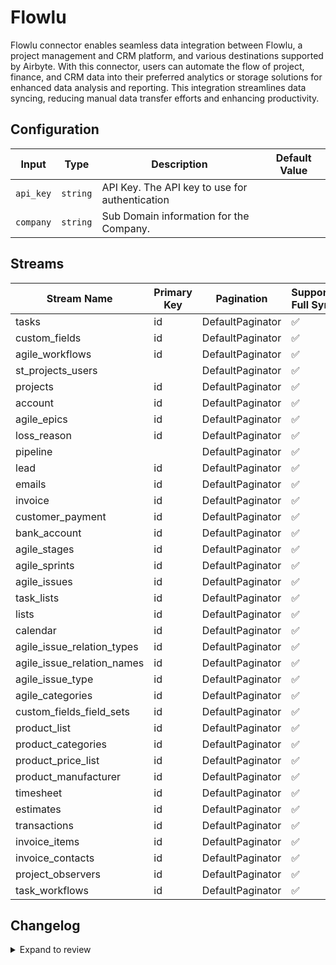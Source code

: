 # Flowlu
Flowlu connector enables seamless data integration between Flowlu, a project management and CRM platform, and various destinations supported by Airbyte. With this connector, users can automate the flow of project, finance, and CRM data into their preferred analytics or storage solutions for enhanced data analysis and reporting. This integration streamlines data syncing, reducing manual data transfer efforts and enhancing productivity.

## Configuration

| Input | Type | Description | Default Value |
|-------|------|-------------|---------------|
| `api_key` | `string` | API Key. The API key to use for authentication |  |
| `company` | `string` | Sub Domain information for the Company.  |  |

## Streams
| Stream Name | Primary Key | Pagination | Supports Full Sync | Supports Incremental |
|-------------|-------------|------------|---------------------|----------------------|
| tasks | id | DefaultPaginator | ✅ |  ❌  |
| custom_fields | id | DefaultPaginator | ✅ |  ❌  |
| agile_workflows | id | DefaultPaginator | ✅ |  ❌  |
| st_projects_users |  | DefaultPaginator | ✅ |  ❌  |
| projects | id | DefaultPaginator | ✅ |  ❌  |
| account | id | DefaultPaginator | ✅ |  ❌  |
| agile_epics | id | DefaultPaginator | ✅ |  ❌  |
| loss_reason | id | DefaultPaginator | ✅ |  ❌  |
| pipeline |  | DefaultPaginator | ✅ |  ❌  |
| lead | id | DefaultPaginator | ✅ |  ❌  |
| emails | id | DefaultPaginator | ✅ |  ❌  |
| invoice | id | DefaultPaginator | ✅ |  ❌  |
| customer_payment | id | DefaultPaginator | ✅ |  ❌  |
| bank_account | id | DefaultPaginator | ✅ |  ❌  |
| agile_stages | id | DefaultPaginator | ✅ |  ❌  |
| agile_sprints | id | DefaultPaginator | ✅ |  ❌  |
| agile_issues | id | DefaultPaginator | ✅ |  ❌  |
| task_lists | id | DefaultPaginator | ✅ |  ❌  |
| lists | id | DefaultPaginator | ✅ |  ❌  |
| calendar | id | DefaultPaginator | ✅ |  ❌  |
| agile_issue_relation_types | id | DefaultPaginator | ✅ |  ❌  |
| agile_issue_relation_names | id | DefaultPaginator | ✅ |  ❌  |
| agile_issue_type | id | DefaultPaginator | ✅ |  ❌  |
| agile_categories | id | DefaultPaginator | ✅ |  ❌  |
| custom_fields_field_sets | id | DefaultPaginator | ✅ |  ❌  |
| product_list | id | DefaultPaginator | ✅ |  ❌  |
| product_categories | id | DefaultPaginator | ✅ |  ❌  |
| product_price_list | id | DefaultPaginator | ✅ |  ❌  |
| product_manufacturer | id | DefaultPaginator | ✅ |  ❌  |
| timesheet | id | DefaultPaginator | ✅ |  ❌  |
| estimates | id | DefaultPaginator | ✅ |  ❌  |
| transactions | id | DefaultPaginator | ✅ |  ❌  |
| invoice_items | id | DefaultPaginator | ✅ |  ❌  |
| invoice_contacts | id | DefaultPaginator | ✅ |  ❌  |
| project_observers | id | DefaultPaginator | ✅ |  ❌  |
| task_workflows | id | DefaultPaginator | ✅ |  ❌  |

## Changelog

<details>
  <summary>Expand to review</summary>

| Version          | Date              | Pull Request | Subject        |
|------------------|-------------------|--------------|----------------|
| 0.0.9 | 2025-02-01 | [52811](https://github.com/airbytehq/airbyte/pull/52811) | Update dependencies |
| 0.0.8 | 2025-01-25 | [52361](https://github.com/airbytehq/airbyte/pull/52361) | Update dependencies |
| 0.0.7 | 2025-01-18 | [51623](https://github.com/airbytehq/airbyte/pull/51623) | Update dependencies |
| 0.0.6 | 2025-01-11 | [51066](https://github.com/airbytehq/airbyte/pull/51066) | Update dependencies |
| 0.0.5 | 2024-12-28 | [50538](https://github.com/airbytehq/airbyte/pull/50538) | Update dependencies |
| 0.0.4 | 2024-12-21 | [50034](https://github.com/airbytehq/airbyte/pull/50034) | Update dependencies |
| 0.0.3 | 2024-12-14 | [49518](https://github.com/airbytehq/airbyte/pull/49518) | Update dependencies |
| 0.0.2 | 2024-12-12 | [48921](https://github.com/airbytehq/airbyte/pull/48921) | Update dependencies |
| 0.0.1 | 2024-11-11 | | Initial release by [@bishalbera](https://github.com/bishalbera) via Connector Builder |

</details>
